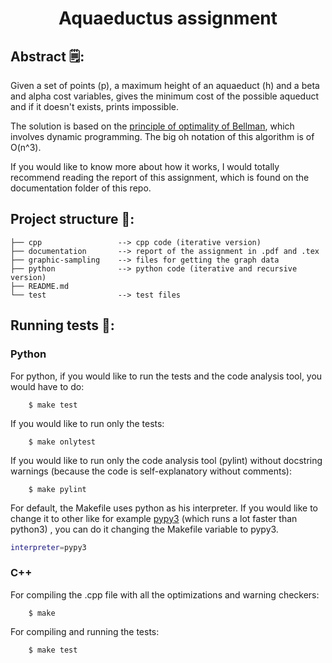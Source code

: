<h1 align="center">
  Aquaeductus assignment
</h1>

## Abstract 🗒️:
Given a set of points (p), a maximum height of an aquaeduct (h)  and a beta and alpha cost variables, gives the minimum cost of the possible aqueduct and if it doesn't exists, prints impossible.

The solution is based on the [principle of optimality of Bellman](https://en.wikipedia.org/wiki/Bellman_equation), which involves dynamic programming. The big oh notation of this algorithm is of O(n^3).

If you would like to know more about how it works, I would totally recommend reading the report of this assignment, which is found on the documentation folder of this repo.

## Project structure 📁:

``` 
├── cpp                 --> cpp code (iterative version)
├── documentation       --> report of the assignment in .pdf and .tex
├── graphic-sampling    --> files for getting the graph data
├── python              --> python code (iterative and recursive version)
├── README.md
└── test                --> test files
```

## Running tests 🏃:

### Python

For python, if you would like to run the tests and the code analysis tool, you would have to do:

``` 
    $ make test
```

If you would like to run only the tests:

``` 
    $ make onlytest
```

If you would like to run only the code analysis tool (pylint) without docstring warnings (because the code is self-explanatory without comments):
``` 
    $ make pylint
```

For default, the Makefile uses python as his interpreter. If you would like to change it to other like for example
[pypy3](https://www.pypy.org/) (which runs a lot faster than python3) , you can do it changing the Makefile variable to pypy3.

``` bash
interpreter=pypy3
```

### C++

For compiling the .cpp file with all the optimizations and warning checkers:

``` 
    $ make
```

For compiling and running the tests:

``` 
    $ make test
```
